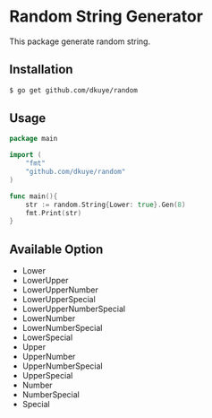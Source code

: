 # Random String Generator
This package generate random string.

## Installation
```sh
$ go get github.com/dkuye/random
```

## Usage
```go
package main

import (
    "fmt"
    "github.com/dkuye/random"
)

func main(){
    str := random.String{Lower: true}.Gen(8)
    fmt.Print(str)
}
```

## Available Option
-   Lower           
-   LowerUpper
-   LowerUpperNumber        
-   LowerUpperSpecial       
-   LowerUpperNumberSpecial 
-   LowerNumber             
-  	LowerNumberSpecial      
- 	LowerSpecial            
-  	Upper                   
-  	UpperNumber             
-  	UpperNumberSpecial      
-  	UpperSpecial            
-  	Number                  
-  	NumberSpecial           
-  	Special                
